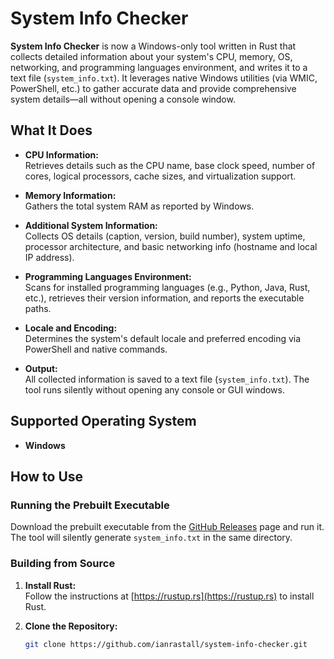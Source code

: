 # System Info Checker

**System Info Checker** is now a Windows-only tool written in Rust that collects detailed information about your system's CPU, memory, OS, networking, and programming languages environment, and writes it to a text file (`system_info.txt`). It leverages native Windows utilities (via WMIC, PowerShell, etc.) to gather accurate data and provide comprehensive system details—all without opening a console window.

## What It Does

- **CPU Information:**  
  Retrieves details such as the CPU name, base clock speed, number of cores, logical processors, cache sizes, and virtualization support.

- **Memory Information:**  
  Gathers the total system RAM as reported by Windows.

- **Additional System Information:**  
  Collects OS details (caption, version, build number), system uptime, processor architecture, and basic networking info (hostname and local IP address).

- **Programming Languages Environment:**  
  Scans for installed programming languages (e.g., Python, Java, Rust, etc.), retrieves their version information, and reports the executable paths.

- **Locale and Encoding:**  
  Determines the system's default locale and preferred encoding via PowerShell and native commands.

- **Output:**  
  All collected information is saved to a text file (`system_info.txt`). The tool runs silently without opening any console or GUI windows.

## Supported Operating System

- **Windows**

## How to Use

### Running the Prebuilt Executable

Download the prebuilt executable from the [GitHub Releases](https://github.com/yourusername/system-info-checker/releases) page and run it. The tool will silently generate `system_info.txt` in the same directory.

### Building from Source

1. **Install Rust:**  
   Follow the instructions at [https://rustup.rs](https://rustup.rs) to install Rust.

2. **Clone the Repository:**
   ```bash
   git clone https://github.com/ianrastall/system-info-checker.git
